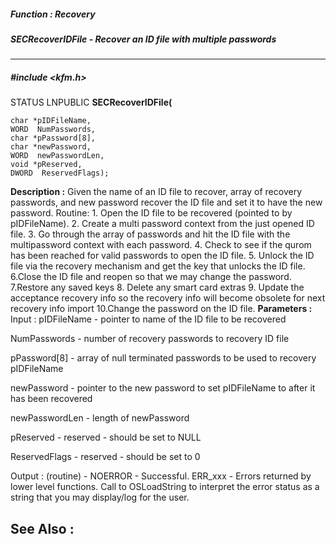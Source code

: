 ##### Function : Recovery
##### SECRecoverIDFile - Recover an ID file with multiple passwords
---
##### #include <kfm.h>
STATUS LNPUBLIC **SECRecoverIDFile(**

	char *pIDFileName,
	WORD  NumPasswords,
	char *pPassword[8],
	char *newPassword,
	WORD  newPasswordLen,
	void *pReserved,
	DWORD  ReservedFlags);
**Description :**
Given the name of an ID file to recover, array of recovery passwords, and new 
password recover the ID file and set it to have the new password.
Routine:
	1. Open the ID file to be recovered (pointed to by pIDFileName).
	2. Create a multi password context from the just opened ID file.
	3. Go through the array of passwords and hit the ID file with the 
multipassword context with each password.
	4. Check to see if the qurom has been reached for valid passwords to 
open the ID file.
	5. Unlock the ID file via the recovery mechanism and get the key that 
unlocks the ID file.
	6.Close the ID file and reopen so that we may change the password.
	7.Restore any saved keys
	8. Delete any smart card extras
	9. Update the acceptance recovery info so the recovery info will become 
obsolete for next recovery info import
	10.Change the password on the ID file.
**Parameters :**
Input :
pIDFileName  -  pointer to name of the ID file to be recovered

NumPasswords  -  number of recovery passwords to recovery ID file

pPassword[8]  -  array of null terminated passwords to be used to recovery pIDFileName

newPassword  -  pointer to the new password to set pIDFileName to after it has been recovered

newPasswordLen  -  length of newPassword

pReserved  -  reserved - should be set to NULL

ReservedFlags  -  reserved - should be set to 0

Output :
(routine)  -  NOERROR - Successful.
	ERR_xxx - Errors returned by lower level functions.  Call to OSLoadString to interpret the error status as a string that you may display/log for the user.


**See Also :**
[](D:/md_files/.md)
---
